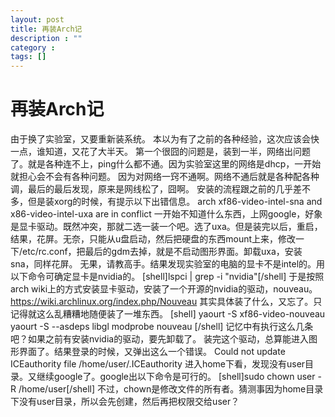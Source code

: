 ```yaml
---
layout: post
title: 再装Arch记
description : ""
category :
tags: []
---
```


# 再装Arch记

由于换了实验室，又要重新装系统。 本以为有了之前的各种经验，这次应该会快一点，谁知道，又花了大半天。 第一个很囧的问题是，装到一半，网络出问题了。就是各种连不上，ping什么都不通。因为实验室这里的网络是dhcp，一开始就担心会不会有各种问题。 因为对网络一窍不通啊。网络不通后就是各种配各种调，最后的最后发现，原来是网线松了，囧啊。 安装的流程跟之前的几乎差不多，但是装xorg的时候，有提示以下出错信息。 arch xf86-video-intel-sna and x86-video-intel-uxa are in conflict 一开始不知道什么东西，上网google，好象是显卡驱动。既然冲突，那就二选一装一个吧。选了uxa。但是装完以后，重启，结果，花屏。无奈，只能从u盘启动，然后把硬盘的东西mount上来，修改一下/etc/rc.conf，把最后的gdm去掉，就是不启动图形界面。卸载uxa，安装sna，同样花屏。 无果，请教高手。结果发现实验室的电脑的显卡不是intel的。用以下命令可确定显卡是nvidia的。 [shell]lspci | grep -i "nvidia"[/shell] 于是按照arch wiki上的方式安装显卡驱动，安装了一个开源的nvidia的驱动，nouveau。<https://wiki.archlinux.org/index.php/Nouveau> 其实具体装了什么，又忘了。只记得就这么乱糟糟地随便装了一堆东西。 [shell] yaourt -S xf86-video-nouveau yaourt -S --asdeps libgl modprobe nouveau [/shell] 记忆中有执行这么几条吧？如果之前有安装nvidia的驱动，要先卸载了。 装完这个驱动，总算能进入图形界面了。结果登录的时候，又弹出这么一个错误。 Could not update ICEauthority file /home/user/.ICEauthority 进入home下看，发现没有user目录。又继续google了。google出以下命令是可行的。 [shell]sudo chown user -R /home/user[/shell] 不过，chown是修改文件的所有者。猜测事因为home目录下没有user目录，所以会先创建，然后再把权限交给user？
